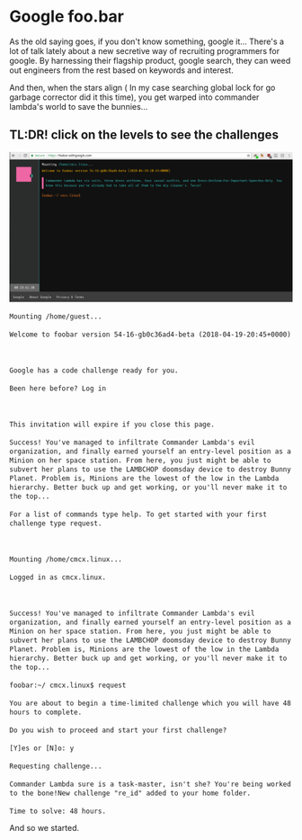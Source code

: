 Google foo.bar
==============
As the old saying goes, if you don't know something, google it...
There's a lot of talk lately about a new secretive way of recruiting programmers for google.
By harnessing their flagship product, google search, they can weed out engineers from the rest based on keywords and interest.

And then, when the stars align ( In my case searching global lock for go garbage corrector did it this time), you get warped into commander lambda's world to save the bunnies... 

TL:DR! click on the levels to see the challenges
------------------------------------------------

![Image of foo.bar](/foobar.png)

```
Mounting /home/guest...

Welcome to foobar version 54-16-gb0c36ad4-beta (2018-04-19-20:45+0000)



Google has a code challenge ready for you.

Been here before? Log in



This invitation will expire if you close this page.

Success! You've managed to infiltrate Commander Lambda's evil organization, and finally earned yourself an entry-level position as a Minion on her space station. From here, you just might be able to subvert her plans to use the LAMBCHOP doomsday device to destroy Bunny Planet. Problem is, Minions are the lowest of the low in the Lambda hierarchy. Better buck up and get working, or you'll never make it to the top...

For a list of commands type help. To get started with your first challenge type request.



Mounting /home/cmcx.linux...

Logged in as cmcx.linux.



Success! You've managed to infiltrate Commander Lambda's evil organization, and finally earned yourself an entry-level position as a Minion on her space station. From here, you just might be able to subvert her plans to use the LAMBCHOP doomsday device to destroy Bunny Planet. Problem is, Minions are the lowest of the low in the Lambda hierarchy. Better buck up and get working, or you'll never make it to the top...

foobar:~/ cmcx.linux$ request

You are about to begin a time-limited challenge which you will have 48 hours to complete.

Do you wish to proceed and start your first challenge?

[Y]es or [N]o: y

Requesting challenge...

Commander Lambda sure is a task-master, isn't she? You're being worked to the bone!New challenge "re_id" added to your home folder.

Time to solve: 48 hours.
```
And so we started.
